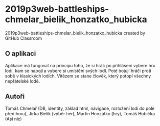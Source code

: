 # 2019p3web-battleships-chmelar_bielik_honzatko_hubicka
2019p3web-battleships-chmelar_bielik_honzatko_hubicka created by GitHub Classroom
## O aplikaci
Aplikace má fungovat na principu toho, že si hráč po přihlášení vybere hru lodí, kam se napojí a vybere si umístění svých lodí. Poté bojují hráči proti sobě v klasických lodích. Vítězem se stane člověk, který potopí všechny nepřátelské lodě.

## Autoři
Tomáš Chmelař (DB, identity, základ html, navigace, rozložení lodí do pole před hrou),
Jirka Bielik (výběr her),
Martin Honzátko (hry),
Tomáš Hubička (Asi nic)
